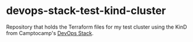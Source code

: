 # devops-stack-test-kind-cluster

Repository that holds the Terraform files for my test cluster using the KinD from Camptocamp's [DevOps Stack](https://devops-stack.io/).
